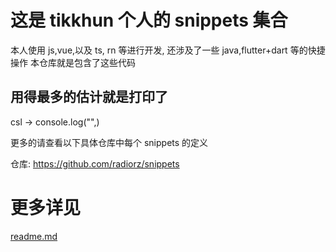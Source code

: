 # 这是 tikkhun 个人的 snippets 集合

本人使用 js,vue,以及 ts, rn 等进行开发,
还涉及了一些 java,flutter+dart 等的快捷操作
本仓库就是包含了这些代码

## 用得最多的估计就是打印了

csl -> console.log("",)

更多的请查看以下具体仓库中每个 snippets 的定义

仓库: https://github.com/radiorz/snippets

# 更多详见
[readme.md](https://github.com/radiorz/snippets/src/docsGenerator/readme.md)
